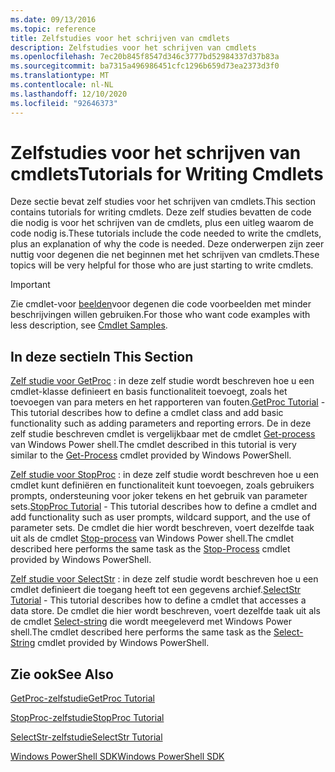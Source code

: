 ```yaml
---
ms.date: 09/13/2016
ms.topic: reference
title: Zelfstudies voor het schrijven van cmdlets
description: Zelfstudies voor het schrijven van cmdlets
ms.openlocfilehash: 7ec20b845f8547d346c3777bd52984337d37b83a
ms.sourcegitcommit: ba7315a496986451cfc1296b659d73ea2373d3f0
ms.translationtype: MT
ms.contentlocale: nl-NL
ms.lasthandoff: 12/10/2020
ms.locfileid: "92646373"
---
```

# <a name="tutorials-for-writing-cmdlets"></a><span data-ttu-id="31462-103">Zelfstudies voor het schrijven van cmdlets</span><span class="sxs-lookup"><span data-stu-id="31462-103">Tutorials for Writing Cmdlets</span></span>

<span data-ttu-id="31462-104">Deze sectie bevat zelf studies voor het schrijven van cmdlets.</span><span class="sxs-lookup"><span data-stu-id="31462-104">This section contains tutorials for writing cmdlets.</span></span> <span data-ttu-id="31462-105">Deze zelf studies bevatten de code die nodig is voor het schrijven van de cmdlets, plus een uitleg waarom de code nodig is.</span><span class="sxs-lookup"><span data-stu-id="31462-105">These tutorials include the code needed to write the cmdlets, plus an explanation of why the code is needed.</span></span> <span data-ttu-id="31462-106">Deze onderwerpen zijn zeer nuttig voor degenen die net beginnen met het schrijven van cmdlets.</span><span class="sxs-lookup"><span data-stu-id="31462-106">These topics will be very helpful for those who are just starting to write cmdlets.</span></span>

> [!IMPORTANT]
> <span data-ttu-id="31462-107">Zie cmdlet-voor [beelden](./cmdlet-samples.md)voor degenen die code voorbeelden met minder beschrijvingen willen gebruiken.</span><span class="sxs-lookup"><span data-stu-id="31462-107">For those who want code examples with less description, see [Cmdlet Samples](./cmdlet-samples.md).</span></span>

## <a name="in-this-section"></a><span data-ttu-id="31462-108">In deze sectie</span><span class="sxs-lookup"><span data-stu-id="31462-108">In This Section</span></span>

<span data-ttu-id="31462-109">[Zelf studie voor GetProc](./getproc-tutorial.md) : in deze zelf studie wordt beschreven hoe u een cmdlet-klasse definieert en basis functionaliteit toevoegt, zoals het toevoegen van para meters en het rapporteren van fouten.</span><span class="sxs-lookup"><span data-stu-id="31462-109">[GetProc Tutorial](./getproc-tutorial.md) - This tutorial describes how to define a cmdlet class and add basic functionality such as adding parameters and reporting errors.</span></span> <span data-ttu-id="31462-110">De in deze zelf studie beschreven cmdlet is vergelijkbaar met de cmdlet [Get-process](/powershell/module/Microsoft.PowerShell.Management/Get-Process) van Windows Power shell.</span><span class="sxs-lookup"><span data-stu-id="31462-110">The cmdlet described in this tutorial is very similar to the [Get-Process](/powershell/module/Microsoft.PowerShell.Management/Get-Process) cmdlet provided by Windows PowerShell.</span></span>

<span data-ttu-id="31462-111">[Zelf studie voor StopProc](./stopproc-tutorial.md) : in deze zelf studie wordt beschreven hoe u een cmdlet kunt definiëren en functionaliteit kunt toevoegen, zoals gebruikers prompts, ondersteuning voor joker tekens en het gebruik van parameter sets.</span><span class="sxs-lookup"><span data-stu-id="31462-111">[StopProc Tutorial](./stopproc-tutorial.md) - This tutorial describes how to define a cmdlet and add functionality such as user prompts, wildcard support, and the use of parameter sets.</span></span> <span data-ttu-id="31462-112">De cmdlet die hier wordt beschreven, voert dezelfde taak uit als de cmdlet [Stop-process](/powershell/module/Microsoft.PowerShell.Management/Stop-Process) van Windows Power shell.</span><span class="sxs-lookup"><span data-stu-id="31462-112">The cmdlet described here performs the same task as the [Stop-Process](/powershell/module/Microsoft.PowerShell.Management/Stop-Process) cmdlet provided by Windows PowerShell.</span></span>

<span data-ttu-id="31462-113">[Zelf studie voor SelectStr](./selectstr-tutorial.md) : in deze zelf studie wordt beschreven hoe u een cmdlet definieert die toegang heeft tot een gegevens archief.</span><span class="sxs-lookup"><span data-stu-id="31462-113">[SelectStr Tutorial](./selectstr-tutorial.md) - This tutorial describes how to define a cmdlet that accesses a data store.</span></span> <span data-ttu-id="31462-114">De cmdlet die hier wordt beschreven, voert dezelfde taak uit als de cmdlet [Select-string](/powershell/module/microsoft.powershell.utility/select-string) die wordt meegeleverd met Windows Power shell.</span><span class="sxs-lookup"><span data-stu-id="31462-114">The cmdlet described here performs the same task as the [Select-String](/powershell/module/microsoft.powershell.utility/select-string) cmdlet provided by Windows PowerShell.</span></span>

## <a name="see-also"></a><span data-ttu-id="31462-115">Zie ook</span><span class="sxs-lookup"><span data-stu-id="31462-115">See Also</span></span>

[<span data-ttu-id="31462-116">GetProc-zelfstudie</span><span class="sxs-lookup"><span data-stu-id="31462-116">GetProc Tutorial</span></span>](./getproc-tutorial.md)

[<span data-ttu-id="31462-117">StopProc-zelfstudie</span><span class="sxs-lookup"><span data-stu-id="31462-117">StopProc Tutorial</span></span>](./stopproc-tutorial.md)

[<span data-ttu-id="31462-118">SelectStr-zelfstudie</span><span class="sxs-lookup"><span data-stu-id="31462-118">SelectStr Tutorial</span></span>](./selectstr-tutorial.md)

[<span data-ttu-id="31462-119">Windows PowerShell SDK</span><span class="sxs-lookup"><span data-stu-id="31462-119">Windows PowerShell SDK</span></span>](../windows-powershell-reference.md)

